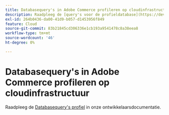 ```yaml
---
title: Databasequery's in Adobe Commerce profileren op cloudinfrastructuur
description: Raadpleeg de [query's voor de profieldatabase](https://devdocs.magento.com/guides/v2.3/cloud/project/profile-database-queries.html) in de documentatie voor ontwikkelaars.
exl-id: 264b0436-da00-41d9-b057-d1453956f849
feature: Cloud
source-git-commit: 83b21845cd306336e1cb193a9541478c8a38eea8
workflow-type: tm+mt
source-wordcount: '46'
ht-degree: 0%

---
```


# Databasequery&#39;s in Adobe Commerce profileren op cloudinfrastructuur

Raadpleeg de [Databasequery&#39;s profiel](https://devdocs.magento.com/guides/v2.3/cloud/project/profile-database-queries.html) in onze ontwikkelaarsdocumentatie.
